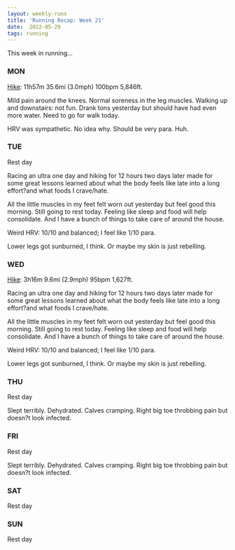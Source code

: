 ```yaml
---
layout: weekly-runs
title: 'Running Recap: Week 21'
date:  2022-05-29
tags: running
---
```

This week in running... 

### MON
[Hike](https://www.strava.com/activities/7192616742): 11h57m 35.6mi (3.0mph) 100bpm 5,846ft.

Mild pain around the knees. Normal soreness in the leg muscles. Walking up and downstairs: not fun. Drank tons yesterday but should have had even more water. Need to go for walk today. 

HRV was sympathetic. No idea why. Should be very para. Huh. 

### TUE
Rest day

Racing an ultra one day and hiking for 12 hours two days later made for some great lessons learned about what the body feels like late into a long effort?and what foods I crave/hate. 

All the little muscles in my feet felt worn out yesterday but feel good this morning. Still going to rest today. Feeling like sleep and food will help consolidate. And I have a bunch of things to take care of around the house. 

Weird HRV: 10/10 and balanced; I feel like 1/10 para. 

Lower legs got sunburned, I think. Or maybe my skin is just rebelling. 

### WED
[Hike](https://www.strava.com/activities/7201258271): 3h16m 9.6mi (2.9mph) 95bpm 1,627ft.

Racing an ultra one day and hiking for 12 hours two days later made for some great lessons learned about what the body feels like late into a long effort?and what foods I crave/hate. 

All the little muscles in my feet felt worn out yesterday but feel good this morning. Still going to rest today. Feeling like sleep and food will help consolidate. And I have a bunch of things to take care of around the house. 

Weird HRV: 10/10 and balanced; I feel like 1/10 para. 

Lower legs got sunburned, I think. Or maybe my skin is just rebelling. 



### THU
Rest day



Slept terribly. Dehydrated. Calves cramping. Right big toe throbbing pain but doesn?t look infected. 

### FRI
Rest day

Slept terribly. Dehydrated. Calves cramping. Right big toe throbbing pain but doesn?t look infected. 

### SAT
Rest day

### SUN
Rest day
